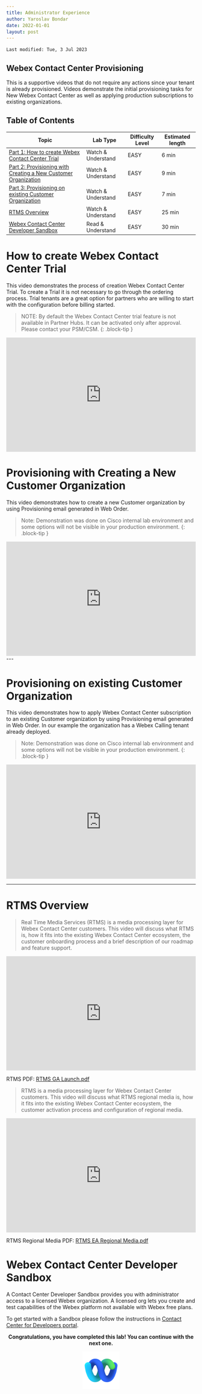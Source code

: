 ```yaml
---
title: Administrator Experience
author: Yaroslav Bondar
date: 2022-01-01
layout: post
---
```


```
Last modified: Tue, 3 Jul 2023
```

## Webex Contact Center Provisioning

This is a supportive videos that do not require any actions since your tenant is already provisioned. Videos demonstrate the initial provisioning tasks for New Webex Contact Center as well as applying production subscriptions to existing organizations.

## Table of Contents

| Topic                                                                                                                     | Lab Type           | Difficulty Level | Estimated length |
| ------------------------------------------------------------------------------------------------------------------------- | ------------------ | ---------------- | ---------------- |
| [Part 1: How to create Webex Contact Center Trial](#how-to-create-webex-contact-center-trial)                             | Watch & Understand | EASY             | 6 min            |
| [Part 2: Provisioning with Creating a New Customer Organization](#provisioning-with-creating-a-new-customer-organization) | Watch & Understand | EASY             | 9 min            |
| [Part 3: Provisioning on existing Customer Organization](#provisioning-on-existing-customer-organization)                 | Watch & Understand | EASY             | 7 min            |
| [RTMS Overview](#rtms-overview)                                                                                           | Watch & Understand | EASY             | 25 min           |
| [Webex Contact Center Developer Sandbox](#webex-contact-center-developer-sandbox)                                         | Read & Understand  | EASY             | 30 min           |

# How to create Webex Contact Center Trial

This video demonstrates the process of creation Webex Contact Center Trial. To create a Trial it is not necessary to go through the ordering process. Trial tenants are a great option for partners who are willing to start with the configuration before billing started.

> NOTE: By default the Webex Contact Center trial feature is not available in Partner Hubs. It can be activated only after approval. Please contact your PSM/CSM.
> {: .block-tip }

<div style="padding-bottom:60.25%; position:relative; display:block; width: 100%">
	<iframe src="https://app.vidcast.io/share/embed/fec4d3dd-b168-4604-b130-080457feb703" width="100%" height="100%" title="Creating Webex Contact Center Trial" frameborder="0" loading="lazy" allowfullscreen style="position:absolute; top:0; left: 0"></iframe>
</div>

# Provisioning with Creating a New Customer Organization

This video demonstrates how to create a new Customer organization by using Provisioning email generated in Web Order.

> Note: Demonstration was done on Cisco internal lab environment and some options will not be visible in your production environment.
> {: .block-tip }

<div style="padding-bottom:60.25%; position:relative; display:block; width: 100%">
	<iframe src="https://app.vidcast.io/share/embed/d2868402-dd55-4a83-8dc1-9e984d787143" width="100%" height="100%" title="Provisioning New Webex Contact Center" frameborder="0" loading="lazy" allowfullscreen style="position:absolute; top:0; left: 0"></iframe>
</div>
---

# Provisioning on existing Customer Organization

This video demonstrates how to apply Webex Contact Center subscription to an existing Customer organization by using Provisioning email generated in Web Order. In our example the organization has a Webex Calling tenant already deployed.

> Note: Demonstration was done on Cisco internal lab environment and some options will not be visible in your production environment.
> {: .block-tip }

<div style="padding-bottom:60.25%; position:relative; display:block; width: 100%">
	<iframe src="https://app.vidcast.io/share/embed/21310ae1-5a7b-43d5-af28-6986785aa0d3" width="100%" height="100%" title="Provisioning on existing Customer Organization.mp4" frameborder="0" loading="lazy" allowfullscreen style="position:absolute; top:0; left: 0"></iframe>
</div>

---

# RTMS Overview

> Real Time Media Services (RTMS) is a media processing layer for Webex Contact Center customers. This video will discuss what RTMS is, how it fits into the existing Webex Contact Center ecosystem, the customer onboarding process and a brief description of our roadmap and feature support.

<div style="padding-bottom:60.25%; position:relative; display:block; width: 100%">
	<iframe src="https://app.vidcast.io/share/embed/425661cc-0d89-4d4a-a7a0-6dcc2604de63" width="100%" height="100%" title="RTMS Launch" frameborder="0" loading="lazy" allowfullscreen style="position:absolute; top:0; left: 0"></iframe>
</div>

RTMS PDF: [RTMS GA Launch.pdf](https://webexcc.github.io/files/RTMS%20GA%20Launch.pdf)

> RTMS is a media processing layer for Webex Contact Center customers. This video will discuss what RTMS regional media is, how it fits into the existing Webex Contact Center ecosystem, the customer activation process and configuration of regional media.

<div style="padding-bottom:60.25%; position:relative; display:block; width: 100%">
	<iframe src="https://app.vidcast.io/share/embed/5db4d59a-e80a-465a-b254-574afa969893" width="100%" height="100%" title="RTMS Regional Media" frameborder="0" loading="lazy" allowfullscreen style="position:absolute; top:0; left: 0"></iframe>
</div>

RTMS Regional Media PDF: [RTMS EA Regional Media.pdf](https://webexcc.github.io/files/RTMS%20EA%20Regional%20Media.pdf)

# Webex Contact Center Developer Sandbox

A Contact Center Developer Sandbox provides you with administrator access to a licensed Webex organization. A licensed org lets you create and test capabilities of the Webex platform not available with Webex free plans.

To get started with a Sandbox please follow the instructions in [Contact Center for Developers portal](https://developer.webex-cx.com/sandbox).

<p style="text-align:center"><strong>Congratulations, you have completed this lab! You can continue with the next one.</strong></p>
		
<p style="text-align:center;"><img src="/assets/gitbook/images/webex.png" width="100"></p>
